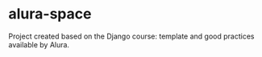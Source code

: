 # alura-space
Project created based on the Django course: template and good practices available by Alura.
